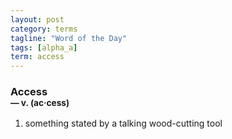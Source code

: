 ```yaml
---
layout: post
category: terms
tagline: "Word of the Day"
tags: [alpha_a]
term: access
---
```


<h3>Access<br/> <small>&mdash; v. (ac<span>&middot;</span>cess)</small></h3>
<p><ol><li>something stated by a talking wood-cutting tool</li>
</ol></p>
